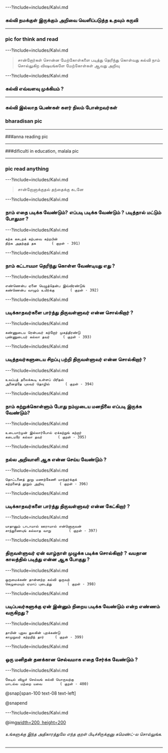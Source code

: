 ---?include=includes/Kalvi.md

### கல்வி நமக்குள் இருக்கும் அறிவை வெளிப்படுத்த உதவும் கருவி 

---
### pic for think and read

---?include=includes/Kalvi.md

> சான்றோர்கள் சொன்ன மேற்கோள்களை படித்து தெரிந்து கொள்வது கல்வி 
> நாம் சொல்லுகிற விஷயங்களே மேற்கோள்கள் ஆவது அறிவு 

---?include=includes/Kalvi.md

### கல்வி எவ்வளவு முக்கியம் ?

---

### கல்வி இல்லாத பெண்கள் களர் நிலம் போன்றவர்கள்
### bharadisan pic

---

###anna reading pic

---

###dificulti in education, malala pic

---

### pic read anything

---?include=includes/Kalvi.md

> சான்றோனாக்குதல் தந்தைக்கு கடனே 

---?include=includes/Kalvi.md

### நாம் எதை படிக்க வேண்டும்? எப்படி படிக்க வேண்டும் ? படித்தால் மட்டும் போதுமா ?

---?include=includes/Kalvi.md

```
கற்க கசடறக் கற்பவை கற்றபின் 
நிற்க அதற்குத் தக		( குறள் - 391)
```
---?include=includes/Kalvi.md

### நாம் கட்டாயமா தெரிந்து கொள்ள வேண்டியது எது ?

---?include=includes/Kalvi.md

```
எண்ணென்ப ஏனை யெழுத்தென்ப இவ்விரண்டுங்
கண்ணென்ப வாழும் உயிர்க்கு		( குறள் - 392)
```
---?include=includes/Kalvi.md

### படிக்காதவர்களை பார்த்து திருவள்ளுவர் என்ன சொல்கிறார் ? 

---?include=includes/Kalvi.md

```
கண்ணுடைய ரென்பவர் கற்றோர் முகத்திரண்டு
புண்ணுடையர் கல்லா தவர்		( குறள் - 393)
```
---?include=includes/Kalvi.md

### படித்தவர்களுடைய சிறப்பு பற்றி திருவள்ளுவர் என்ன சொல்கிறார் ?

---?include=includes/Kalvi.md

```
உவப்பத் தலைக்கூடி உள்ளப் பிரிதல்
அனைத்தே புலவர் தொழில்		( குறள் - 394)
```
---?include=includes/Kalvi.md

### நாம் கற்றுக்கொள்ளும் போது நம்முடைய மனநிலை எப்படி இருக்க வேண்டும்?

---?include=includes/Kalvi.md

```
உடையார்முன் இல்லார்போல் ஏக்கற்றுங் கற்றார்
கடையரே கல்லா தவர்		( குறள் - 395)
```
---?include=includes/Kalvi.md

### நல்ல அறிவாளி ஆக என்ன செய்ய வேண்டும் ? 

---?include=includes/Kalvi.md

```
தொட்டனைத் தூறு மணற்கேணி மாந்தர்க்குக்
கற்றனைத் தூறும் அறிவு		( குறள் - 396)
```
---?include=includes/Kalvi.md

### படிக்காதவர்களை பார்த்து திருவள்ளுவர் என்ன கேட்கிறார் ?

---?include=includes/Kalvi.md

```
யாதானும் டாடாமால் ஊராமால் என்னொருவன்
சாந்துணையுங் கல்லாத வாறு		( குறள் - 397)
```
---?include=includes/Kalvi.md

### திருவள்ளுவர் ஏன் வாழ்நாள் முழுக்க படிக்க சொல்கிறார் ? வயதான காலத்தில் படித்து என்ன ஆக போகுது ?

---?include=includes/Kalvi.md

```
ஒருமைக்கண் தான்னற்ற கல்வி ஒருவற் 
கெழுமையும் ஏமாப் புடைத்து		( குறள் - 398)
```
---?include=includes/Kalvi.md

### படிப்பவர்களுக்கு ஏன் இன்னும் நிறைய படிக்க வேண்டும் என்ற எண்ணம் வருகிறது ?

---?include=includes/Kalvi.md

```
தாமின் புறுவ துலகின் புறக்கண்டு
காமுறுவர் கற்றறிந் தார்		( குறள் - 399)
```
---?include=includes/Kalvi.md

### ஒரு மனிதன் தனக்கான செல்வமாக  எதை சேர்க்க வேண்டும் ?

---?include=includes/Kalvi.md

```
கேடில் விழுச் செல்வங் கல்வி யொருவற்கு
மாடல்ல மற்றை யவை		( குறள் - 400)
```
@snap[span-100 text-08 text-left]


@snapend


---?include=includes/Kalvi.md


@img[width=200, height=200](assets/img/comment-button.png)


###### உங்களுக்கு இந்த அதிகாரத்துலே எந்த குறள் பிடிச்சிருக்குனு கமெண்ட்-ல சொல்லுங்க. 


--- 


